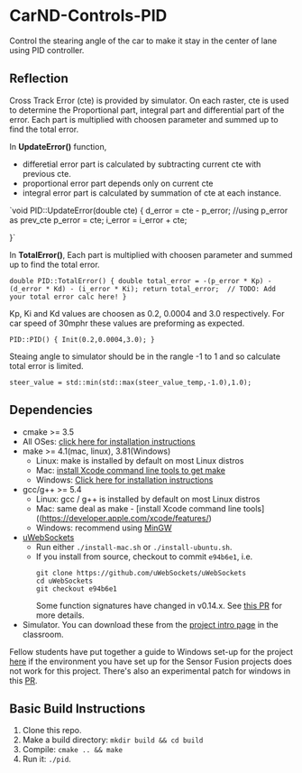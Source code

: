 # CarND-Controls-PID

Control the stearing angle of the car to make it stay in the center of lane using PID controller.

## Reflection

Cross Track Error (cte) is provided by simulator. On each raster, cte is used to determine the Proportional part, integral part and differential part of the error. Each part is multiplied with choosen parameter and summed up to find the total error.

In __UpdateError()__ function, 
* differetial error part is calculated by subtracting current cte with previous cte.
* proportional error part depends only on current cte
* integral error part is calculated by summation of cte at each instance.

`void PID::UpdateError(double cte) {
   d_error = cte - p_error; //using p_error as prev_cte
   p_error = cte;
   i_error = i_error + cte;

}`  

In __TotalError()__, Each part is multiplied with choosen parameter and summed up to find the total error.

`double PID::TotalError() {
  double total_error = -(p_error * Kp) - (d_error * Kd) - (i_error * Ki);
  return total_error;  // TODO: Add your total error calc here!
}`

Kp, Ki and Kd values are choosen as 0.2, 0.0004 and 3.0 respectively. For car speed of 30mphr these values are preforming as expected.

`PID::PID() {
	Init(0.2,0.0004,3.0);
}`

Steaing angle to simulator should be in the rangle -1 to 1 and so calculate total error is limited.

`steer_value = std::min(std::max(steer_value_temp,-1.0),1.0);`

## Dependencies

* cmake >= 3.5
 * All OSes: [click here for installation instructions](https://cmake.org/install/)
* make >= 4.1(mac, linux), 3.81(Windows)
  * Linux: make is installed by default on most Linux distros
  * Mac: [install Xcode command line tools to get make](https://developer.apple.com/xcode/features/)
  * Windows: [Click here for installation instructions](http://gnuwin32.sourceforge.net/packages/make.htm)
* gcc/g++ >= 5.4
  * Linux: gcc / g++ is installed by default on most Linux distros
  * Mac: same deal as make - [install Xcode command line tools]((https://developer.apple.com/xcode/features/)
  * Windows: recommend using [MinGW](http://www.mingw.org/)
* [uWebSockets](https://github.com/uWebSockets/uWebSockets)
  * Run either `./install-mac.sh` or `./install-ubuntu.sh`.
  * If you install from source, checkout to commit `e94b6e1`, i.e.
    ```
    git clone https://github.com/uWebSockets/uWebSockets 
    cd uWebSockets
    git checkout e94b6e1
    ```
    Some function signatures have changed in v0.14.x. See [this PR](https://github.com/udacity/CarND-MPC-Project/pull/3) for more details.
* Simulator. You can download these from the [project intro page](https://github.com/udacity/self-driving-car-sim/releases) in the classroom.

Fellow students have put together a guide to Windows set-up for the project [here](https://s3-us-west-1.amazonaws.com/udacity-selfdrivingcar/files/Kidnapped_Vehicle_Windows_Setup.pdf) if the environment you have set up for the Sensor Fusion projects does not work for this project. There's also an experimental patch for windows in this [PR](https://github.com/udacity/CarND-PID-Control-Project/pull/3).

## Basic Build Instructions

1. Clone this repo.
2. Make a build directory: `mkdir build && cd build`
3. Compile: `cmake .. && make`
4. Run it: `./pid`. 


